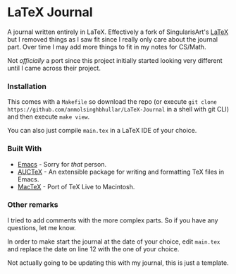 # LaTeX Journal 

A journal written entirely in LaTeX. Effectively a fork of SingularisArt's [LaTeX](https://github.com/SingularisArt/LaTeX) but I removed things as I saw fit since I really only care about the journal part. Over time I may add more things to fit in my notes for CS/Math. 

Not _officially_ a port since this project initially started looking very different until I came across their project.

### Installation

This comes with a `Makefile` so download the repo (or execute `git clone https://github.com/anmolsinghbhullar/LaTeX-Journal` in a shell with git CLI) and then execute `make view`.

You can also just compile `main.tex` in a LaTeX IDE of your choice.

### Built With

- [Emacs](https://www.gnu.org/software/emacs/) - Sorry for _that_ person. 
- [AUCTeX](https://www.gnu.org/software/auctex/) - An extensible package for writing and formatting TeX files in Emacs.
- [MacTeX](https://tug.org/mactex/mainpage2023.html) - Port of TeX Live to Macintosh.

### Other remarks

I tried to add comments with the more complex parts. So if you have any questions, let me know.

In order to make start the journal at the date of your choice, edit `main.tex` and replace the date on line 12 with the one of your choice.

Not actually going to be updating this with my journal, this is just a template.

